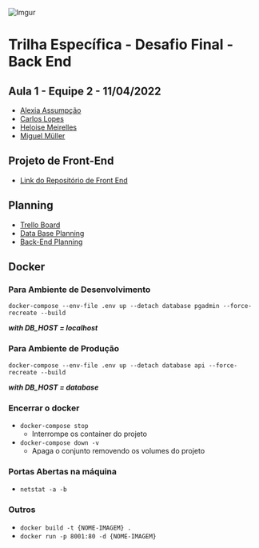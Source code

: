 ![Imgur](https://i.imgur.com/j9JmM4L.png)

# **Trilha Específica - Desafio Final - Back End**

## **Aula 1 - Equipe 2 - 11/04/2022**

- [Alexia Assumpção](https://github.com/alexiaassumpcao)
- [Carlos Lopes](https://github.com/devcarlosl)
- [Heloise Meirelles](https://github.com/Heloisemeirelles)
- [Miguel Müller](https://github.com/miguelsmuller)

## Projeto de Front-End

- [Link do Repositório de Front End](https://github.com/Heloisemeirelles/theJasonsProject)

## Planning

- [Trello Board](https://trello.com/b/KfE5ZTRF/the-jasons-projectd)
- [Data Base Planning](./docs/planing/PLANING_DB.md)
- [Back-End Planning](./docs/planing/PLANING_BACK.md)

## Docker

### Para Ambiente de Desenvolvimento

`docker-compose --env-file .env up --detach database pgadmin --force-recreate --build`

_**with DB_HOST = localhost**_

### Para Ambiente de Produção

`docker-compose --env-file .env up --detach database api --force-recreate --build`

_**with DB_HOST = database**_

### Encerrar o docker

- `docker-compose stop`
  - Interrompe os container do projeto
- `docker-compose down -v`
  - Apaga o conjunto removendo os volumes do projeto

### Portas Abertas na máquina

- `netstat -a -b`

### Outros

- `docker build -t {NOME-IMAGEM} .`
- `docker run -p 8001:80 -d {NOME-IMAGEM}`
